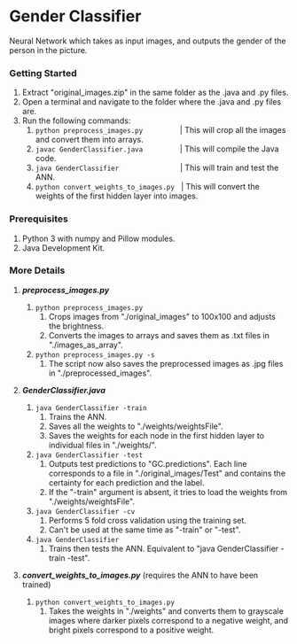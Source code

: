 # Gender Classifier
Neural Network which takes as input images, and outputs the gender of the person in the picture.

### Getting Started
1) Extract "original_images.zip" in the same folder as the .java and .py files.
2) Open a terminal and navigate to the folder where the .java and .py files are.
3) Run the following commands:
	1) ```python preprocess_images.py``` &nbsp;&nbsp;&nbsp;&nbsp;&nbsp;&nbsp;&nbsp;&nbsp;&nbsp;&nbsp;&nbsp;&nbsp;&nbsp;&nbsp;&nbsp;&nbsp;| This will crop all the images and convert them into arrays.
	2) ```javac GenderClassifier.java``` &nbsp;&nbsp;&nbsp;&nbsp;&nbsp;&nbsp;&nbsp;&nbsp;&nbsp;&nbsp;&nbsp;&nbsp;&nbsp;&nbsp;&nbsp;&nbsp;| This will compile the Java code.
	3) ```java GenderClassifier``` &nbsp;&nbsp;&nbsp;&nbsp;&nbsp;&nbsp;&nbsp;&nbsp;&nbsp;&nbsp;&nbsp;&nbsp;&nbsp;&nbsp;&nbsp;&nbsp;&nbsp;&nbsp;&nbsp;&nbsp;&nbsp;&nbsp;&nbsp;&nbsp;&nbsp;&nbsp;&nbsp;| This will train and test the ANN.
	4) ```python convert_weights_to_images.py``` &nbsp; | This will convert the weights of the first hidden layer into images.

### Prerequisites
1) Python 3 with numpy and Pillow modules. 
2) Java Development Kit.

### More Details
1) ***preprocess_images.py***
    1) ```python preprocess_images.py```
        1) Crops images from "./original_images" to 100x100 and adjusts the brightness.
        2) Converts the images to arrays and saves them as .txt files in "./images_as_array".
    2) ```python preprocess_images.py -s```
        1) The script now also saves the preprocessed images as .jpg files in "./preprocessed_images".
    
2) ***GenderClassifier.java***
    1) ```java GenderClassifier -train```
        1) Trains the ANN.
        2) Saves all the weights to "./weights/weightsFile".
        3) Saves the weights for each node in the first hidden layer to individual files in "./weights/".
    2) ```java GenderClassifier -test```
        1) Outputs test predictions to "GC.predictions". Each line corresponds to a file in "./original_images/Test" and contains the certainty for each prediction and the label.
        2) If the "-train" argument is absent, it tries to load the weights from "./weights/weightsFile".
    3) ```java GenderClassifier -cv```
        1) Performs 5 fold cross validation using the training set.
        2) Can't be used at the same time as "-train" or "-test".
    4) ```java GenderClassifier```
        1) Trains then tests the ANN. Equivalent to "java GenderClassifier -train -test".
        
3) ***convert_weights_to_images.py*** (requires the ANN to have been trained)
    1) ```python convert_weights_to_images.py```
    	1) Takes the weights in "./weights" and converts them to grayscale images where darker pixels correspond to a negative weight, and bright pixels correspond to a positive weight. 
